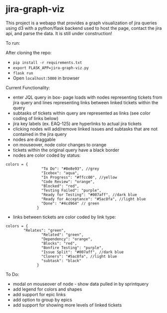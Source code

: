 # jira-graph-viz
This project is a webapp that provides a graph visualization of jira queries using d3 with a python/flask backend used to host the page, contact the jira api, and parse the data. It is still under construction!

To run:

After cloning the repo:
- `pip install -r requirements.txt`
- `export FLASK_APP=jira-graph-viz.py`
- `flask run`
- Open `localhost:5000` in browser

Current Functionality:
- enter JQL query in box- page loads with nodes representing tickets from jira query and lines representing links between linked tickets within the query
- subtasks of tickets within query are represented as links (see color coding of links below)
- jira key labels (ex. EAQ-125)  are hyperlinks to actual jira tickets
- clicking nodes will add/remove linked issues and subtasks that are not contained in the jira query
- nodes are draggable
- on mouseover, node color changes to orange
- tickets within the original query have a black border
- nodes are color coded by status: 
```
colors = {
                "To Do": "#8e8e93", //grey
                "Icebox": "aqua",
                "In Progress": "#ffcc00", //yellow
                "Code Review": "orange",
                "Blocked": "red",
                "Testing Failed": "purple",
                "Ready for Testing": "#007aff", //dark blue
                "Ready for Acceptance": "#5ac8fa", //light blue
                "Done": "#4cd964" // green
              }
```
- links between tickets are color coded by link type:
```
colors = {	
		"Relates": "green",
                "Related": "green",
                "Dependency": "orange", 
                "Blocks": "red",
                "Bonfire Testing": "purple",
                "Issue Split": "#007aff", //dark blue
                "Cloners": "#5ac8fa", //light blue
                "subtask": "black"
              }
```

To Do:

- modal on mouseover of node - show data pulled in by sprintquery
- add legend for colors and shapes
- add support for epic links
- add option to group by epics
- add support for showing more levels of linked tickets
